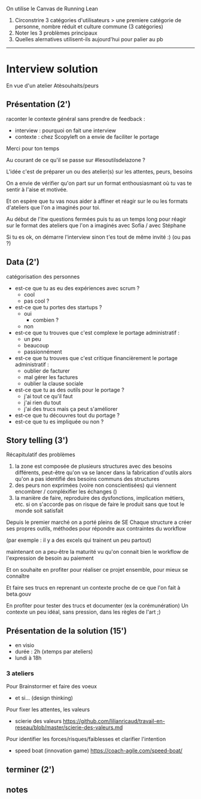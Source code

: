 On utilise le Canvas de Running Lean
1. Circonstrire 3 catégories d'utilisateurs > une premiere catégorie de personne, nombre réduit et culture commune (3 catégories)
2. Noter les 3 problèmes principaux
3. Quelles alernatives utilisent-ils aujourd'hui pour palier au pb

---

# Interview solution
En vue d'un atelier Atèsouhaits/peurs

## Présentation (2')
raconter le contexte général sans prendre de feedback :
- interview : pourquoi on fait une interview
- contexte : chez Scopyleft on a envie de faciliter le portage

Merci pour ton temps

Au courant de ce qu'il se passe sur #lesoutilsdelazone ?

L'idée c'est de préparer un ou des atelier(s) sur les attentes, peurs, besoins

On a envie de vérifier qu'on part sur un format enthousiasmant où tu vas te sentir à l'aise et motivée.

Et on espère que tu vas nous aider à affiner et réagir sur le ou les formats d'ateliers que l'on a imaginés pour toi.

Au début de l'itw questions fermées puis tu as un temps long pour réagir sur le format des ateliers que l'on a imaginés avec Sofia / avec Stéphane

Si tu es ok, on démarre l'interview
sinon t'es tout de même invité :) (ou pas ?)

## Data (2')
catégorisation des personnes
- est-ce que tu as eu des expériences avec scrum ?
  - cool
  - pas cool ?
- est-ce que tu portes des startups ?
    - oui
        - combien ?
    - non
- est-ce que tu trouves que c'est complexe le portage administratif :
  - un peu
  - beaucoup
  - passionnément 
- est-ce que tu trouves que c'est critique financièrement le portage administratif : 
  - oublier de facturer
  - mal gérer les factures
  - oublier la clause sociale
- est-ce que tu as des outils pour le portage ?
    - j'ai tout ce qu'il faut
    - j'ai rien du tout
    - j'ai des trucs mais ça peut s'améliorer
- est-ce que tu découvres tout du portage ?
- est-ce que tu es impliquée ou non ?

## Story telling (3')
Récapitulatif des problèmes
1. la zone est composée de plusieurs structures avec des besoins différents, peut-être qu'on va se lancer dans la fabrication d'outils alors qu'on a pas identifié des besoins communs des structures
2. des peurs non exprimées (voire non conscientisées) qui viennent encombrer / compléxifier les échanges ()
3. la manière de faire, reproduire des dysfonctions, implication métiers, etc. si on s'accorde pas on risque de faire le produit sans que tout le monde soit satisfait

Depuis le premier marché on a porté pleins de SE
Chaque structure a créer ses propres outils, méthodes pour répondre aux contraintes du workflow

(par exemple : il y a des excels qui trainent un peu partout)

maintenant on a peu-être la maturité vu qu'on connait bien le workflow de l'expression de besoin au paiement

Et on souhaite en profiter pour réaliser ce projet ensemble, pour mieux se connaître

Et faire ses trucs en reprenant un contexte proche de ce que l'on fait à beta.gouv 

En profiter pour tester des trucs et documenter (ex la corémunération)
Un contexte un peu idéal, sans pression, dans les règles de l'art ;)

## Présentation de la solution (15')
- en visio
- durée : 2h (xtemps par ateliers)
- lundi à 18h

### 3 ateliers

Pour Brainstormer et faire des voeux
- et si... (design thinking)
   
Pour fixer les attentes, les valeurs
- scierie des valeurs
  https://github.com/lilianricaud/travail-en-reseau/blob/master/scierie-des-valeurs.md

Pour identifier les forces/risques/faiblesses et clarifier l'intention 
- speed boat (innovation game)
  https://coach-agile.com/speed-boat/

## terminer (2')

## notes







